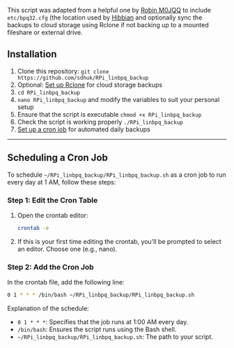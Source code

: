 This script was adapted from a helpful one by [Robin M0JQQ](https://github.com/m0jqq) to include `etc/bpq32.cfg` (the location used by [Hibbian](https://www.hibbian.org) and optionally sync the backups to cloud storage using Rclone if not backing up to a mounted fileshare or external drive.

## Installation
1. Clone this repository: `git clone https://github.com/sdhuk/RPi_linbpq_backup`
2. Optional: [Set up Rclone](/Rclone%20setup%20instructions.md) for cloud storage backups
3. `cd RPi_linbpq_backup`
4. `nano RPi_linbpq_backup` and modify the variables to suit your personal setup
5. Ensure that the script is executable `chmod +x RPi_linbpq_backup`
6. Check the script is working properly `./RPi_linbpq_backup`
7. [Set up a cron job](#scheduling-a-cron-job) for automated daily backups

---

## Scheduling a Cron Job
To schedule `~/RPi_linbpq_backup/RPi_linbpq_backup.sh` as a cron job to run every day at 1 AM, follow these steps:

### Step 1: Edit the Cron Table
1. Open the crontab editor:
   ```bash
   crontab -e
   ```

2. If this is your first time editing the crontab, you'll be prompted to select an editor. Choose one (e.g., nano).

### Step 2: Add the Cron Job
In the crontab file, add the following line:

```bash
0 1 * * * /bin/bash ~/RPi_linbpq_backup/RPi_linbpq_backup.sh
```

Explanation of the schedule:
- `0 1 * * *`: Specifies that the job runs at 1:00 AM every day.
- `/bin/bash`: Ensures the script runs using the Bash shell.
- `~/RPi_linbpq_backup/RPi_linbpq_backup.sh`: The path to your script.